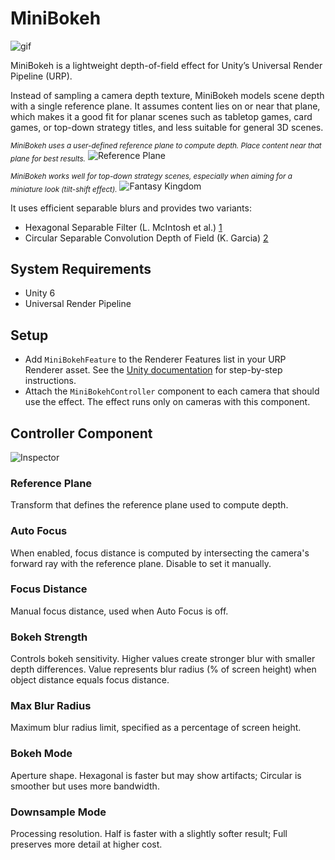 # MiniBokeh

![gif](https://github.com/user-attachments/assets/d0ecbc56-c9bf-4c61-85a4-23d6aa05770c)

MiniBokeh is a lightweight depth-of-field effect for Unity’s Universal
Render Pipeline (URP).

Instead of sampling a camera depth texture, MiniBokeh models scene depth with
a single reference plane. It assumes content lies on or near that plane, which
makes it a good fit for planar scenes such as tabletop games, card games, or
top-down strategy titles, and less suitable for general 3D scenes.

<sub><em>MiniBokeh uses a user-defined reference plane to compute depth. Place
content near that plane for best results.</sub></em>
![Reference Plane](https://github.com/user-attachments/assets/6057a191-58ee-40b6-8281-6ad829cc2458)

<sub><em>MiniBokeh works well for top-down strategy scenes, especially when
aiming for a miniature look (tilt-shift effect).</sub></em>
![Fantasy Kingdom](https://github.com/user-attachments/assets/6f23ee91-4177-44c3-b82d-5c88ad69d109)

It uses efficient separable blurs and provides two variants:

- Hexagonal Separable Filter (L. McIntosh et al.) [1]
- Circular Separable Convolution Depth of Field (K. Garcia) [2]

[1]: https://dl.acm.org/doi/10.1111/j.1467-8659.2012.02097.x
[2]: https://dl.acm.org/doi/10.1145/3084363.3085022

## System Requirements

- Unity 6
- Universal Render Pipeline

<!--
## Installation

The MiniBokeh package (`jp.keijiro.minibokeh`) can be installed via the
"Keijiro" scoped registry using Package Manager. To add the registry to your
project, please follow [these instructions].

[these instructions]:
  https://gist.github.com/keijiro/f8c7e8ff29bfe63d86b888901b82644c
-->

## Setup

- Add `MiniBokehFeature` to the Renderer Features list in your URP Renderer
  asset. See the [Unity documentation][3] for step-by-step instructions.
- Attach the `MiniBokehController` component to each camera that should use the
  effect. The effect runs only on cameras with this component.

[3]: https://docs.unity3d.com/6000.0/Documentation/Manual/urp/urp-renderer-feature.html

## Controller Component

![Inspector](https://github.com/user-attachments/assets/7a002f9c-917f-489d-9751-6fda2fcb2c71)

### Reference Plane
Transform that defines the reference plane used to compute depth.

### Auto Focus
When enabled, focus distance is computed by intersecting the camera's forward
ray with the reference plane. Disable to set it manually.

### Focus Distance
Manual focus distance, used when Auto Focus is off.

### Bokeh Strength
Controls bokeh sensitivity. Higher values create stronger blur with smaller
depth differences. Value represents blur radius (% of screen height) when
object distance equals focus distance.

### Max Blur Radius
Maximum blur radius limit, specified as a percentage of screen height.

### Bokeh Mode
Aperture shape. Hexagonal is faster but may show artifacts; Circular is
smoother but uses more bandwidth.

### Downsample Mode
Processing resolution. Half is faster with a slightly softer result; Full
preserves more detail at higher cost.
